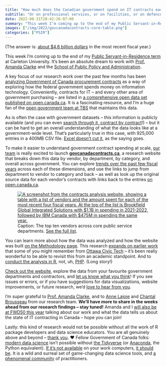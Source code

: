 ```yaml
---
title: "How much does the Canadian government spend on IT contracts each year?"
subtitle: "Or on professional services, or on facilities, or on defence? Introducing govcanadacontracts.ca"
date: 2022-08-31T20:42:26-07:00
summary: "This week I’m coming up to the end of my Public Servant-in-Residence term at Carleton University. It’s been an absolute dream to work with Prof. Amanda Clarke and the School of Public Policy and Administration. A key focus of our research work over the past few months has been analyzing Government of Canada procurement contracts as a way of exploring how the federal government spends money on information technology. As part of this work, we’re excited to launch govcanadacontracts.ca, a research website that helps examine procurement trends across government."
images: ["/img/2022/govcanadacontracts-core-table.png"]
categories: ["PSIR"]
---
```


(The answer is: [about $4.6 billion dollars](https://govcanadacontracts.ca/categories/information_technology/) in the most recent fiscal year.)

This week I’m coming up to the end of my [Public Servant-in-Residence term](/2022/03/16/joining-carleton-university-as-a-public-servant-in-residence/) at Carleton University. It’s been an absolute dream to work with [Prof. Amanda Clarke](https://amandaclarke.ca/) and the [School of Public Policy and Administration](https://carleton.ca/sppa/).

A key focus of our research work over the past few months has been [analyzing Government of Canada procurement contracts](https://govcanadacontracts.ca/) as a way of exploring how the federal government spends money on information technology. Conveniently, contracts for IT – and every other area of government purchasing – are listed in [a comprehensive open data set published on open.canada.ca](https://open.canada.ca/data/en/dataset/d8f85d91-7dec-4fd1-8055-483b77225d8b). It is a fascinating resource, and I’m a huge fan of the [open government team at TBS](https://open.canada.ca/en/about-open-government) that maintains this data.

As is often the case with government datasets – this information is publicly available (and you can even [search through it, contract by contract](https://search.open.canada.ca/en/ct/?sort=contract_value_f%20desc&page=1&search_text=)!) – but it can be hard to get an overall understanding of what the data looks like at a government-wide level. That’s particularly true in this case, with 925,000 entries in a 400MB CSV file. [Excel doesn’t cut it](/2022/03/05/things-id-like-to-see-in-upcoming-ec-collective-agreement-negotiations/#9-access-to-modern-tools-for-data-science-for-everyone), as the saying goes.

To make it easier to understand government contract spending at scale, [our team](https://govcanadacontracts.ca/about/) is really excited to launch **[govcanadacontracts.ca](https://govcanadacontracts.ca/)**, a research website that breaks down this data by vendor, by department, by category, and overall across government. You can explore [trends over the past few fiscal years](https://govcanadacontracts.ca/) across each of these dimensions, and use the links to jump from department to vendor to category and back – as well as look up the original source data for each vendor’s contracts with links back to the entries [on open.canada.ca](https://search.open.canada.ca/en/ct/?sort=contract_value_f%20desc&page=1&search_text=).

<figure class="figure-border-top">
  <a href="https://govcanadacontracts.ca/"><img src="/img/2022/govcanadacontracts-core-table.png" class="img-fluid" alt="A screenshot from the contracts analysis website, showing a table with a list of vendors and the amount spent for each of the most recent four fiscal years. At the top of the list is Brookfield Global Integrated Solutions with $1.1B in spending in 2021-2022, followed by IBM Canada with $475M in spending the same year."></a>
  <figcaption><span class="sr-only">Caption: </span>The top ten vendors across core public service departments. <a href="https://govcanadacontracts.ca/#vendors">See the full list</a>.</figcaption>
</figure>

You can learn more about how the data was analyzed and how the website was built [on the Methodology page](https://govcanadacontracts.ca/methodology/). This research [expands on earlier work](https://goc-spending.github.io/) that some of you might remember from [Ottawa Civic Tech](http://ottawacivictech.ca/) – it’s been really wonderful to be able to revisit this from an academic standpoint. And to [conduct the analysis in R](https://github.com/goc-spending/contracts-data), not, uh, [PHP](https://github.com/GoC-Spending/goc-spending-laravel). (Long story!)

[Check out the website](https://govcanadacontracts.ca/), explore the data from your favourite government departments and contractors, and [let us know what you think](https://docs.google.com/forms/d/e/1FAIpQLSfHGzAQMaOkj4OD2Kc8Gw4ROChOfx6MKm5t2CSr6R4U2qupBQ/viewform)! If you see issues or errors, or if you have suggestions for data visualizations, website improvements, or future research, we’d [love to hear from you](https://docs.google.com/forms/d/e/1FAIpQLSfHGzAQMaOkj4OD2Kc8Gw4ROChOfx6MKm5t2CSr6R4U2qupBQ/viewform). 

I’m super grateful to [Prof. Amanda Clarke](https://amandaclarke.ca/), and to [Anne Lajoie](https://www.linkedin.com/in/annemichelelajoie/) and [Chantal Brousseau](https://chantalbrousseau.xyz/) from our research team. **We’ll have more to share in the weeks ahead from our research findings – stay tuned!** Amanda and I [will also be at FWD50 this year](https://next.fwd50.com/speakers) talking about our work and what the data tells us about the state of IT contracting in Canada – hope you can join!

Lastly: this kind of research would not be possible without all the work of R package developers and data science educators. You are all genuinely above and beyond – [thank you](https://govcanadacontracts.ca/about/). ❤️ Fellow Government of Canada folks: [modern data science](https://twitter.com/ToferC/status/1136729244464234497) isn’t possible without [the Tidyverse](https://www.tidyverse.org/) (or [Anaconda](https://www.anaconda.com/products/distribution), the Python equivalent). [If it’s not available](https://isthisblockedinmydepartment.ca/) on your work computers, [it should be](/2022/03/05/things-id-like-to-see-in-upcoming-ec-collective-agreement-negotiations/#9-access-to-modern-tools-for-data-science-for-everyone). It is a wild and surreal set of game-changing data science tools, and [a phenomenal community](https://twitter.com/search?q=%23rstats) of practitioners. 
